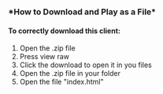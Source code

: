 <h3><bold>*How to Download and Play as a File*</bold></h3>

<h4>To correctly download this client:</h4>

1. Open the .zip file
2. Press view raw
3. Click the download to open it in you files
4. Open the .zip file in your folder
5. Open the file "index.html"
